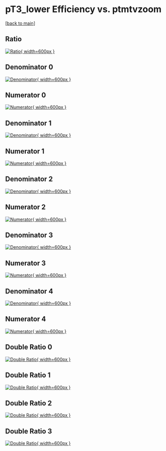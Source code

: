# pT3_lower Efficiency vs. ptmtvzoom

[[back to main](./)]



## Ratio

[![Ratio](../mtv/var/pT3_lower_loweta_13_0_eff_ptmtvzoom.png){ width=600px }](../mtv/var/pT3_lower_loweta_13_0_eff_ptmtvzoom.pdf)

## Denominator 0

[![Denominator](../mtv/den/pT3_lower_loweta_13_0_eff_ptmtvzoom_den0.png){ width=600px }](../mtv/den/pT3_lower_loweta_13_0_eff_ptmtvzoom_den0.pdf)

## Numerator 0

[![Numerator](../mtv/num/pT3_lower_loweta_13_0_eff_ptmtvzoom_num0.png){ width=600px }](../mtv/num/pT3_lower_loweta_13_0_eff_ptmtvzoom_num0.pdf)

## Denominator 1

[![Denominator](../mtv/den/pT3_lower_loweta_13_0_eff_ptmtvzoom_den1.png){ width=600px }](../mtv/den/pT3_lower_loweta_13_0_eff_ptmtvzoom_den1.pdf)

## Numerator 1

[![Numerator](../mtv/num/pT3_lower_loweta_13_0_eff_ptmtvzoom_num1.png){ width=600px }](../mtv/num/pT3_lower_loweta_13_0_eff_ptmtvzoom_num1.pdf)

## Denominator 2

[![Denominator](../mtv/den/pT3_lower_loweta_13_0_eff_ptmtvzoom_den2.png){ width=600px }](../mtv/den/pT3_lower_loweta_13_0_eff_ptmtvzoom_den2.pdf)

## Numerator 2

[![Numerator](../mtv/num/pT3_lower_loweta_13_0_eff_ptmtvzoom_num2.png){ width=600px }](../mtv/num/pT3_lower_loweta_13_0_eff_ptmtvzoom_num2.pdf)

## Denominator 3

[![Denominator](../mtv/den/pT3_lower_loweta_13_0_eff_ptmtvzoom_den3.png){ width=600px }](../mtv/den/pT3_lower_loweta_13_0_eff_ptmtvzoom_den3.pdf)

## Numerator 3

[![Numerator](../mtv/num/pT3_lower_loweta_13_0_eff_ptmtvzoom_num3.png){ width=600px }](../mtv/num/pT3_lower_loweta_13_0_eff_ptmtvzoom_num3.pdf)

## Denominator 4

[![Denominator](../mtv/den/pT3_lower_loweta_13_0_eff_ptmtvzoom_den4.png){ width=600px }](../mtv/den/pT3_lower_loweta_13_0_eff_ptmtvzoom_den4.pdf)

## Numerator 4

[![Numerator](../mtv/num/pT3_lower_loweta_13_0_eff_ptmtvzoom_num4.png){ width=600px }](../mtv/num/pT3_lower_loweta_13_0_eff_ptmtvzoom_num4.pdf)

## Double Ratio 0

[![Double Ratio](../mtv/ratio/pT3_lower_loweta_13_0_eff_ptmtvzoom_ratio0.png){ width=600px }](../mtv/ratio/pT3_lower_loweta_13_0_eff_ptmtvzoom_ratio0.pdf)

## Double Ratio 1

[![Double Ratio](../mtv/ratio/pT3_lower_loweta_13_0_eff_ptmtvzoom_ratio1.png){ width=600px }](../mtv/ratio/pT3_lower_loweta_13_0_eff_ptmtvzoom_ratio1.pdf)

## Double Ratio 2

[![Double Ratio](../mtv/ratio/pT3_lower_loweta_13_0_eff_ptmtvzoom_ratio2.png){ width=600px }](../mtv/ratio/pT3_lower_loweta_13_0_eff_ptmtvzoom_ratio2.pdf)

## Double Ratio 3

[![Double Ratio](../mtv/ratio/pT3_lower_loweta_13_0_eff_ptmtvzoom_ratio3.png){ width=600px }](../mtv/ratio/pT3_lower_loweta_13_0_eff_ptmtvzoom_ratio3.pdf)

